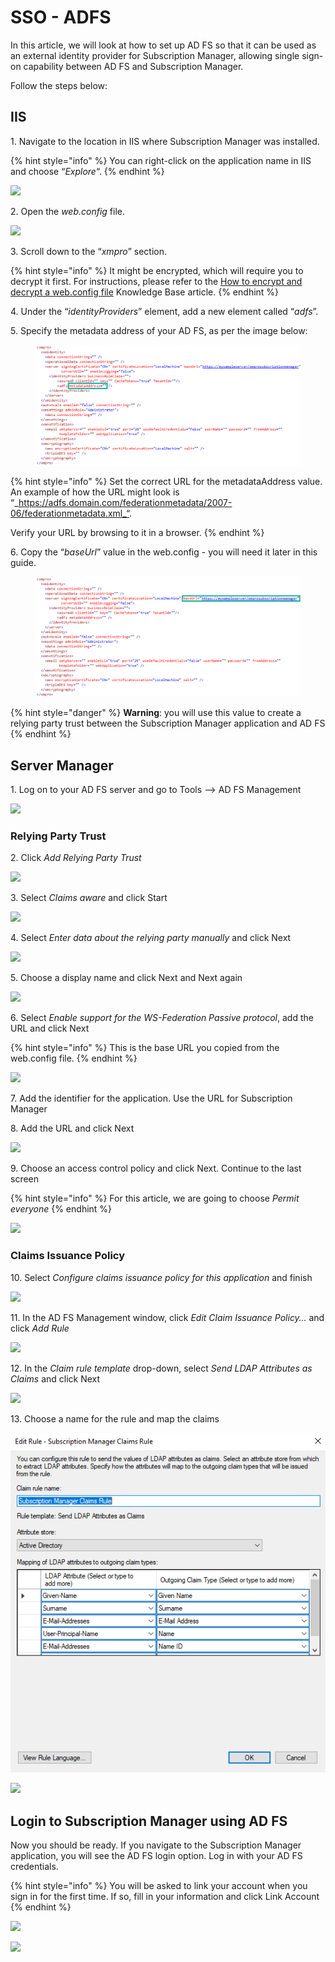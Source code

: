 # SSO - ADFS

In this article, we will look at how to set up AD FS so that it can be used as an external identity provider for Subscription Manager, allowing single sign-on capability between AD FS and Subscription Manager.

Follow the steps below:

## IIS

1\. Navigate to the location in IIS where Subscription Manager was installed.

{% hint style="info" %}
You can right-click on the application name in IIS and choose “_Explore_“.
{% endhint %}

![](https://docs.xmpro.com/wp-content/uploads/2019/05/open-sub-mgr-app.png)

2\. Open the _web.config_ file.

![](https://docs.xmpro.com/wp-content/uploads/2019/05/open-web-config.png)

3\. Scroll down to the “_xmpro_” section.

{% hint style="info" %}
It might be encrypted, which will require you to decrypt it first. For instructions, please refer to the [How to encrypt and decrypt a web.config file](https://docs.xmpro.com/knowledge-base-2/how-to-encrypt-and-decrypt-a-web-config-file/) Knowledge Base article.
{% endhint %}

4\. Under the “_identityProviders_” element, add a new element called “_adfs_”.

5\. Specify the metadata address of your AD FS, as per the image below:

<figure><img src="../../../.gitbook/assets/SSO_ADFS_web_config_metadata_address.png" alt=""><figcaption></figcaption></figure>

{% hint style="info" %}
Set the correct URL for the metadataAddress value. An example of how the URL might look is “_https://adfs.domain.com/federationmetadata/2007-06/federationmetadata.xml_“.

Verify your URL by browsing to it in a browser.
{% endhint %}

6\. Copy the “_baseUrl_” value in the web.config - you will need it later in this guide.

<figure><img src="../../../.gitbook/assets/SSO_AzureAD_web_config_baseUrl.png" alt=""><figcaption></figcaption></figure>

{% hint style="danger" %}
**Warning**: you will use this value to create a relying party trust between the Subscription Manager application and AD FS
{% endhint %}

## Server Manager

1\. Log on to your AD FS server and go to Tools –> AD FS Management

![](https://docs.xmpro.com/wp-content/uploads/2019/05/open-ad-fs-management.png)

### Relying Party Trust

2\. Click _Add Relying Party Trust_

![](https://docs.xmpro.com/wp-content/uploads/2019/05/click-on-add-relying-trust.png)

3\. Select _Claims aware_ and click Start

![](https://docs.xmpro.com/wp-content/uploads/2019/05/select-claims-aware.png)

4\. Select _Enter data about the relying party manually_ and click Next

![](https://docs.xmpro.com/wp-content/uploads/2019/05/add-data-manually.png)

5\. Choose a display name and click Next and Next again

![](https://docs.xmpro.com/wp-content/uploads/2019/05/choose-a-display-name.png)

6\. Select _Enable support for the WS-Federation Passive protocol_, add the URL and click Next

{% hint style="info" %}
This is the base URL you copied from the web.config file.
{% endhint %}

![](https://docs.xmpro.com/wp-content/uploads/2019/05/wsf-protocol.png)

7\. Add the identifier for the application. Use the URL for Subscription Manager

8\. Add the URL and click Next

![](https://docs.xmpro.com/wp-content/uploads/2019/05/unique-identifier.png)

9\. Choose an access control policy and click Next. Continue to the last screen

{% hint style="info" %}
For this article, we are going to choose _Permit everyone_
{% endhint %}

![](https://docs.xmpro.com/wp-content/uploads/2019/05/access-control-policy.png)

### Claims Issuance Policy

10\. Select _Configure claims issuance policy for this application_ and finish

![](https://docs.xmpro.com/wp-content/uploads/2019/05/last-screen.png)

11\. In the AD FS Management window, click _Edit Claim Issuance Policy…_ and click _Add Rule_

![](https://docs.xmpro.com/wp-content/uploads/2019/05/edit-claim-insurance-policy.png)

12\. In the _Claim rule template_ drop-down, select _Send LDAP Attributes as Claims_ and click Next

![](https://docs.xmpro.com/wp-content/uploads/2019/05/LDAP.png)

13\. Choose a name for the rule and map the claims

![](<../../../.gitbook/assets/Edit Rule.png>)

![](https://docs.xmpro.com/wp-content/uploads/2019/05/Choose-a-name-for-the-rule.png)

## Login to Subscription Manager using AD FS

Now you should be ready. If you navigate to the Subscription Manager application, you will see the AD FS login option. Log in with your AD FS credentials.

{% hint style="info" %}
You will be asked to link your account when you sign in for the first time. If so, fill in your information and click Link Account
{% endhint %}

![](https://docs.xmpro.com/wp-content/uploads/2019/05/add-adfs-credentials.png)

![](https://docs.xmpro.com/wp-content/uploads/2019/05/adfs-button.png)
